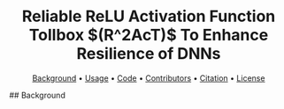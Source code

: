 <h1 align="center">
  <br/>
    Reliable ReLU Activation Function Tollbox $(R^2AcT)$ To Enhance Resilience of DNNs 
  </br>
</h1>
<p align="center">
<a href="#background">Background</a> •
<a href="#usage">Usage</a> •
<a href="#code">Code</a> •
<a href="#contributors">Contributors</a> •
<a href="#citation">Citation</a> •
<a href="#license">License</a>
</p>
## Background


